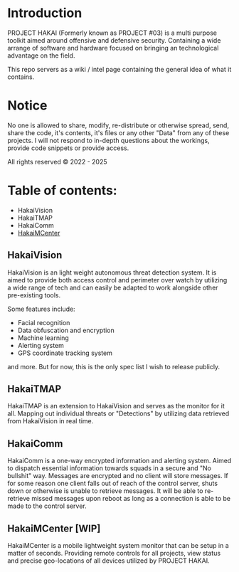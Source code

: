 # Introduction
PROJECT HAKAI (Formerly known as PROJECT #03) is a multi purpose toolkit aimed around offensive and defensive security. Containing a wide arrange of software and hardware focused on bringing an technological advantage on the field.

This repo servers as a wiki / intel page containing the general idea of what it contains.

# Notice
No one is allowed to share, modify, re-distribute or otherwise spread, send, share the code, it's contents, it's files or any other "Data" from any of these projects. I will not respond to in-depth questions about the workings, provide code snippets or provide access. 

All rights reserved &copy; 2022 - 2025

# Table of contents:
- HakaiVision
- HakaiTMAP
- HakaiComm
- [HakaiMCenter](#HakaiMcenter) 


## HakaiVision
HakaiVision  is an light weight autonomous threat detection system.
It is aimed to provide both access control and perimeter over watch by utilizing a wide range of tech and can easily be adapted to work alongside other pre-existing tools. 

Some features include:
- Facial recognition
- Data obfuscation and encryption
- Machine learning 
- Alerting system
- GPS coordinate tracking system

and more. But for now, this is the only spec list I wish to release publicly.

## HakaiTMAP
HakaiTMAP is an extension to HakaiVision and serves as the monitor for it all. Mapping out individual threats or "Detections" by utilizing data retrieved from HakaiVision in real time.

## HakaiComm
HakaiComm is a one-way encrypted information and alerting system. Aimed to dispatch essential information towards squads in a secure and "No bullshit" way. Messages are encrypted and no client will store messages. If for some reason one client falls out of reach of the control server, shuts down or otherwise is unable to retrieve messages. It will be able to re-retrieve missed messages upon reboot as long as a connection is able to be made to the control server.

## HakaiMCenter [WIP]
HakaiMCenter is a mobile lightweight system monitor that can be setup in a matter of seconds. Providing remote controls for all projects, view status and precise geo-locations of all devices utilized by PROJECT HAKAI. 
